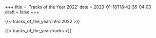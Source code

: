 +++
title = 'Tracks of the Year 2022'
date = 2023-01-18T18:42:36-04:00
draft = false
+++

{{< tracks_of_the_year/intro 2022 >}}

{{< tracks_of_the_year/tracks >}}
